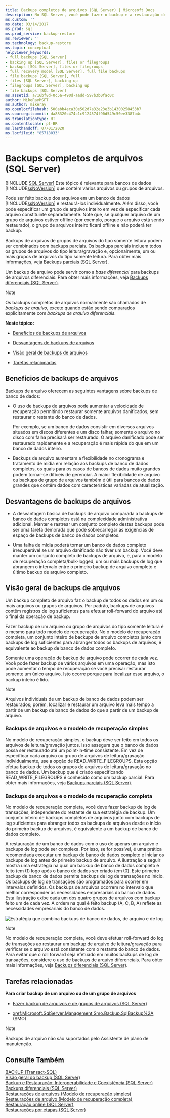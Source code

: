 ```yaml
---
title: Backups completos de arquivos (SQL Server) | Microsoft Docs
description: No SQL Server, você pode fazer o backup e a restauração de um grupo de arquivos inteiro em vez de especificar cada arquivo separadamente.
ms.custom: ''
ms.date: 03/14/2017
ms.prod: sql
ms.prod_service: backup-restore
ms.reviewer: ''
ms.technology: backup-restore
ms.topic: conceptual
helpviewer_keywords:
- full backups [SQL Server]
- backing up [SQL Server], files or filegroups
- backups [SQL Server], files or filegroups
- full recovery model [SQL Server], full file backups
- file backups [SQL Server], full
- files [SQL Server], backing up
- filegroups [SQL Server], backing up
- file backups [SQL Server]
ms.assetid: a716bf8d-0c5a-490d-aadd-597b3b0fac0c
author: MikeRayMSFT
ms.author: mikeray
ms.openlocfilehash: 500abb4eca30e502d7a32e23e3b14300258453b7
ms.sourcegitcommit: da88320c474c1c9124574f90d549c50ee3387b4c
ms.translationtype: HT
ms.contentlocale: pt-BR
ms.lasthandoff: 07/01/2020
ms.locfileid: "85718033"
---
```

# <a name="full-file-backups-sql-server"></a>Backups completos de arquivos (SQL Server)
 [!INCLUDE [SQL Server](../../includes/applies-to-version/sqlserver.md)]
  Este tópico é relevante para bancos de dados [!INCLUDE[ssNoVersion](../../includes/ssnoversion-md.md)] que contêm vários arquivos ou grupos de arquivos.  
  
 Pode ser feito backup dos arquivos em um banco de dados [!INCLUDE[ssNoVersion](../../includes/ssnoversion-md.md)] e restaurá-los individualmente. Além disso, você pode especificar um grupo de arquivos inteiro em vez de especificar cada arquivo constituinte separadamente. Note que, se qualquer arquivo de um grupo de arquivos estiver offline (por exemplo, porque o arquivo está sendo restaurado), o grupo de arquivos inteiro ficará offline e não poderá ter backup.  
  
 Backups de arquivos de grupos de arquivos do tipo somente leitura podem ser combinados com backups parciais. Os backups parciais incluem todos os grupos de arquivos do tipo leitura/gravação e, opcionalmente, um ou mais grupos de arquivos do tipo somente leitura. Para obter mais informações, veja [Backups parciais &#40;SQL Server&#41;](../../relational-databases/backup-restore/partial-backups-sql-server.md).  
  
 Um backup de arquivo pode servir como a *base diferencial* para backups de arquivos diferenciais. Para obter mais informações, veja [Backups diferenciais &#40;SQL Server&#41;](../../relational-databases/backup-restore/differential-backups-sql-server.md).  
  
> [!NOTE]  
>  Os backups completos de arquivos normalmente são chamados de *backups de arquivo*, exceto quando estão sendo comparados explicitamente com *backups de arquivo diferenciais*.  
  
 **Neste tópico:**  
  
-   [Benefícios de backups de arquivos](#Benefits)  
  
-   [Desvantagens de backups de arquivos](#Disadvantages)  
  
-   [Visão geral de backups de arquivos](#Overview)  
  
-   [Tarefas relacionadas](#RelatedTasks)  
  
##  <a name="benefits-of-file-backups"></a><a name="Benefits"></a> Benefícios de backups de arquivos  
 Backups de arquivo oferecem as seguintes vantagens sobre backups de banco de dados:  
  
-   O uso de backups de arquivos pode aumentar a velocidade de recuperação permitindo restaurar somente arquivos danificados, sem restaurar o restante do banco de dados.  
  
     Por exemplo, se um banco de dados consistir em diversos arquivos situados em discos diferentes e um disco falhar, somente o arquivo no disco com falha precisará ser restaurado. O arquivo danificado pode ser restaurado rapidamente e a recuperação é mais rápida do que em um banco de dados inteiro.  
  
-   Backups de arquivo aumentam a flexibilidade no cronograma e tratamento de mídia em relação aos backups de banco de dados completos, os quais para os casos de bancos de dados muito grandes podem tornar-se difíceis de gerenciar. A maior flexibilidade de arquivo ou backups de grupo de arquivos também é útil para bancos de dados grandes que contêm dados com características variadas de atualização.  
  
##  <a name="disadvantages-of-file-backups"></a><a name="Disadvantages"></a> Desvantagens de backups de arquivos  
  
-   A desvantagem básica de backups de arquivo comparada a backups de banco de dados completos está na complexidade administrativa adicional. Manter e rastrear um conjunto completo destes backups pode ser uma tarefa demorada que pode sobrecarregar as exigências de espaço de backups de banco de dados completos.  
  
-   Uma falha de mídia poderá tornar um banco de dados completo irrecuperável se um arquivo danificado não tiver um backup. Você deve manter um conjunto completo de backups de arquivo, e, para o modelo de recuperação completa/bulk-logged, um ou mais backups de log que abrangem o intervalo entre o primeiro backup de arquivo completo e último backup de arquivo completo.  
  
##  <a name="overview-of-file-backups"></a><a name="Overview"></a> Visão geral de backups de arquivos  
 Um backup completo de arquivo faz o backup de todos os dados em um ou mais arquivos ou grupos de arquivos. Por padrão, backups de arquivos contêm registros de log suficientes para efetuar roll-forward do arquivo até o final da operação de backup.  
  
 Fazer backup de um arquivo ou grupo de arquivos do tipo somente leitura é o mesmo para todo modelo de recuperação. No o modelo de recuperação completa, um conjunto inteiro de backups de arquivo completos junto com backups de log suficientes para abranger todos os backups de arquivos, é equivalente ao backup de banco de dados completo.  
  
 Somente uma operação de backup de arquivo pode ocorrer de cada vez. Você pode fazer backup de vários arquivos em uma operação, mas isto pode aumentar o tempo de recuperação se você precisar restaurar somente um único arquivo. Isto ocorre porque para localizar esse arquivo, o backup inteiro é lido.  
  
> [!NOTE]  
>  Arquivos individuais de um backup de banco de dados podem ser restaurados; porém, localizar e restaurar um arquivo leva mais tempo a partir de um backup de banco de dados do que a partir de um backup de arquivo.  
  
### <a name="file-backups-and-the-simple-recovery-model"></a>Backups de arquivos e o modelo de recuperação simples  
 No modelo de recuperação simples, o backup deve ser feito em todos os arquivos de leitura/gravação juntos. Isso assegura que o banco de dados possa ser restaurado até um point-in-time consistente. Em vez de especificar cada arquivo ou grupo de arquivos de leitura/gravação individualmente, use a opção de READ_WRITE_FILEGROUPS. Esta opção efetua backup de todos os grupos de arquivos de leitura/gravação no banco de dados. Um backup que é criado especificando READ_WRITE_FILEGROUPS é conhecido como um backup parcial. Para obter mais informações, veja [Backups parciais &#40;SQL Server&#41;](../../relational-databases/backup-restore/partial-backups-sql-server.md).  
  
### <a name="file-backups-and-the-full-recovery-model"></a>Backups de arquivos e o modelo de recuperação completa  
 No modelo de recuperação completa, você deve fazer backup de log de transações, independente do restante de sua estratégia de backup. Um conjunto inteiro de backups completos de arquivos junto com backups de log suficientes para abranger todos os backups de arquivos desde o início do primeiro backup de arquivos, é equivalente a um backup de banco de dados completo.  
  
 A restauração de um banco de dados com o uso de apenas um arquivo e backups de log pode ser complexa. Por isso, se for possível, é uma prática recomendada executar um backup de banco de dados completo e iniciar os backups de log antes do primeiro backup de arquivo. A ilustração a seguir mostra uma estratégia na qual um backup de banco de dados completo é feito (em t1) logo após o banco de dados ser criado (em t0). Este primeiro backup de banco de dados permite backups de log de transações no início. Os backups de log de transações são programados para ocorrer em intervalos definidos. Os backups de arquivos ocorrem no intervalo que melhor corresponder às necessidades empresariais do banco de dados. Esta ilustração exibe cada um dos quatro grupos de arquivos com backup feito um de cada vez. A ordem na qual é feito backup (A, C, B, A) reflete as necessidades empresariais do banco de dados.  
  
 ![Estratégia que combina backups de banco de dados, de arquivo e de log](../../relational-databases/backup-restore/media/bnr-rmfull-3-fulldb-filegrps-log-backups.gif "Estratégia que combina backups de banco de dados, de arquivo e de log")  
  
> [!NOTE]  
>  No modelo de recuperação completa, você deve efetuar roll-forward do log de transações ao restaurar um backup de arquivo de leitura/gravação para verificar se o arquivo está consistente com o restante do banco de dados. Para evitar que o roll forward seja efetuado em muitos backups de log de transações, considere o uso de backups de arquivo diferenciais. Para obter mais informações, veja [Backups diferenciais &#40;SQL Server&#41;](../../relational-databases/backup-restore/differential-backups-sql-server.md).  
  
##  <a name="related-tasks"></a><a name="RelatedTasks"></a> Tarefas relacionadas  
 **Para criar backup de um arquivo ou de um grupo de arquivos**  
  
-   [Fazer backup de arquivos e de grupos de arquivos &#40;SQL Server&#41;](../../relational-databases/backup-restore/back-up-files-and-filegroups-sql-server.md)  
  
-   <xref:Microsoft.SqlServer.Management.Smo.Backup.SqlBackup%2A> (SMO)  
  
> [!NOTE]  
>  Backups de arquivo não são suportados pelo Assistente de plano de manutenção.  
  
## <a name="see-also"></a>Consulte Também  
 [BACKUP &#40;Transact-SQL&#41;](../../t-sql/statements/backup-transact-sql.md)   
 [Visão geral do backup &#40;SQL Server&#41;](../../relational-databases/backup-restore/backup-overview-sql-server.md)   
 [Backup e Restauração: Interoperabilidade e Coexistência &#40;SQL Server&#41;](../../relational-databases/backup-restore/backup-and-restore-interoperability-and-coexistence-sql-server.md)   
 [Backups diferenciais &#40;SQL Server&#41;](../../relational-databases/backup-restore/differential-backups-sql-server.md)   
 [Restaurações de arquivos &#40;Modelo de recuperação simples&#41;](../../relational-databases/backup-restore/file-restores-simple-recovery-model.md)   
 [Restaurações de arquivo &#40;Modelo de recuperação completa&#41;](../../relational-databases/backup-restore/file-restores-full-recovery-model.md)   
 [Restauração online &#40;SQL Server&#41;](../../relational-databases/backup-restore/online-restore-sql-server.md)   
 [Restaurações por etapas &#40;SQL Server&#41;](../../relational-databases/backup-restore/piecemeal-restores-sql-server.md)  
  
  
